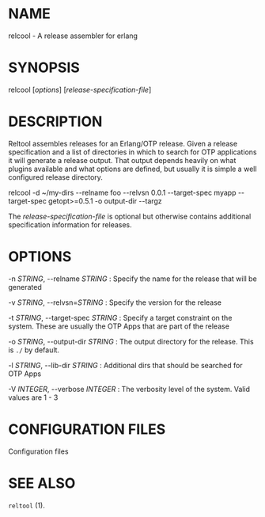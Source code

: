 # NAME

relcool - A release assembler for erlang

# SYNOPSIS

relcool [*options*] [*release-specification-file*]

# DESCRIPTION

Reltool assembles releases for an Erlang/OTP release. Given a release
specification and a list of directories in which to search for OTP
applications it will generate a release output. That output depends
heavily on what plugins available and what options are defined, but
usually it is simple a well configured release directory.

   relcool -d ~/my-dirs  --relname foo --relvsn 0.0.1 --target-spec myapp --target-spec getopt>=0.5.1 -o output-dir --targz

The *release-specification-file* is optional but otherwise contains
additional specification information for releases.

# OPTIONS

-n *STRING*, \--relname *STRING*
:   Specify the name for the release that will be generated

-v *STRING*, \--relvsn=*STRING*
:   Specify the version for the release

-t *STRING*, \--target-spec *STRING*
:   Specify a target constraint on the system. These are usually the OTP
  Apps that are part of the release

-o *STRING*, \--output-dir *STRING*
:  The output directory for the release. This is `./` by default.

-l *STRING*, \--lib-dir *STRING*
:  Additional dirs that should be searched for OTP Apps

-V *INTEGER*, \--verbose *INTEGER*
: The verbosity level of the system. Valid values are 1 - 3

# CONFIGURATION FILES

Configuration files

# SEE ALSO

`reltool` (1).

